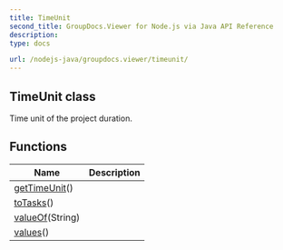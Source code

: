```yaml
---
title: TimeUnit
second_title: GroupDocs.Viewer for Node.js via Java API Reference
description: 
type: docs

url: /nodejs-java/groupdocs.viewer/timeunit/
---
```


## TimeUnit class

 Time unit of the project duration.
 

## Functions

| Name | Description |
| --- | --- |
| [getTimeUnit](gettimeunit)() |  |
| [toTasks](totasks)() |  |
| [valueOf](valueof)(String) |  |
| [values](values)() |  |
